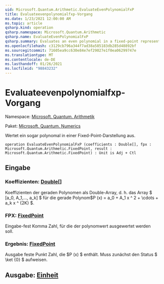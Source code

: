 ```yaml
---
uid: Microsoft.Quantum.Arithmetic.EvaluateEvenPolynomialFxP
title: Evaluateevenpolynomialfxp-Vorgang
ms.date: 1/23/2021 12:00:00 AM
ms.topic: article
qsharp.kind: operation
qsharp.namespace: Microsoft.Quantum.Arithmetic
qsharp.name: EvaluateEvenPolynomialFxP
qsharp.summary: Evaluates an even polynomial in a fixed-point representation.
ms.openlocfilehash: c3129cb796a344f7ad38a585183db285d48892bf
ms.sourcegitcommit: 71605ea9cc630e84e7ef29027e1f0ea06299747e
ms.translationtype: MT
ms.contentlocale: de-DE
ms.lasthandoff: 01/26/2021
ms.locfileid: "98843232"
---
```

# <a name="evaluateevenpolynomialfxp-operation"></a>Evaluateevenpolynomialfxp-Vorgang

Namespace: [Microsoft. Quantum. Arithmetik](xref:Microsoft.Quantum.Arithmetic)

Paket: [Microsoft. Quantum. Numerics](https://nuget.org/packages/Microsoft.Quantum.Numerics)


Wertet ein sogar polynomal in einer Fixed-Point-Darstellung aus.

```qsharp
operation EvaluateEvenPolynomialFxP (coefficients : Double[], fpx : Microsoft.Quantum.Arithmetic.FixedPoint, result : Microsoft.Quantum.Arithmetic.FixedPoint) : Unit is Adj + Ctl
```


## <a name="input"></a>Eingabe

### <a name="coefficients--double"></a>Koeffizienten: [Double](xref:microsoft.quantum.lang-ref.double)[]

Koeffizienten der geraden Polynomen als Double-Array, d. h. das Array $ [a_0, A_1,..., a_k] $ für die gerade Polynom$P (x) = a_0 + A_1 x ^ 2 + \cdots + a_k x ^ {2K} $.


### <a name="fpx--fixedpoint"></a>FPX: [FixedPoint](xref:Microsoft.Quantum.Arithmetic.FixedPoint)

Eingabe-fest Komma Zahl, für die der polynomwert ausgewertet werden soll.


### <a name="result--fixedpoint"></a>Ergebnis: [FixedPoint](xref:Microsoft.Quantum.Arithmetic.FixedPoint)

Ausgabe feste Punkt Zahl, die $P (x) $ enthält. Muss zunächst den Status $ \ket {0} $ aufweisen.



## <a name="output--unit"></a>Ausgabe: [Einheit](xref:microsoft.quantum.lang-ref.unit)

